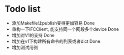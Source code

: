 # Todo list
- 添加Makefile让publish变得更加容易 Done
- 重构一下IFCClient, 能支持同一个网段多个device Done
- 增加对V1的支持 Done
- 增加在v1下构建所有命令的列表或者dict Done
- 增加测试用例